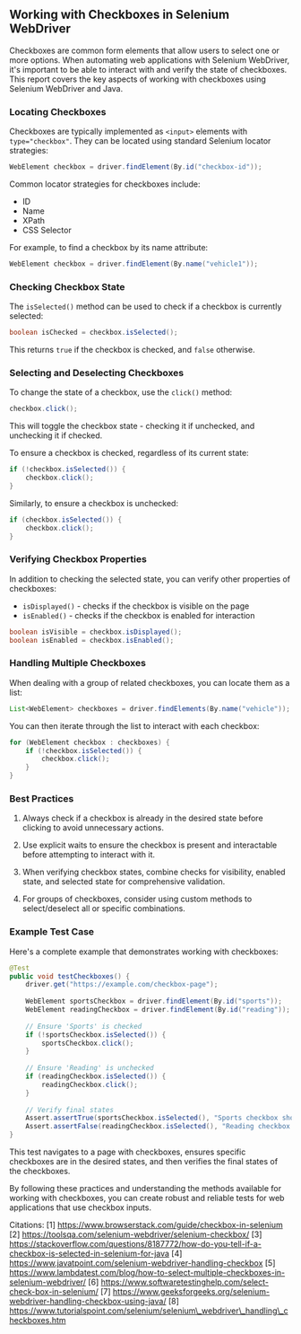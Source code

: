 ## Working with Checkboxes in Selenium WebDriver

Checkboxes are common form elements that allow users to select one or more options. When automating web applications with Selenium WebDriver, it's important to be able to interact with and verify the state of checkboxes. This report covers the key aspects of working with checkboxes using Selenium WebDriver and Java.

### Locating Checkboxes

Checkboxes are typically implemented as `<input>` elements with `type="checkbox"`. They can be located using standard Selenium locator strategies:

```java
WebElement checkbox = driver.findElement(By.id("checkbox-id"));
```

Common locator strategies for checkboxes include:

- ID
- Name
- XPath
- CSS Selector

For example, to find a checkbox by its name attribute:

```java
WebElement checkbox = driver.findElement(By.name("vehicle1"));
```

### Checking Checkbox State

The `isSelected()` method can be used to check if a checkbox is currently selected:

```java
boolean isChecked = checkbox.isSelected();
```

This returns `true` if the checkbox is checked, and `false` otherwise.

### Selecting and Deselecting Checkboxes

To change the state of a checkbox, use the `click()` method:

```java
checkbox.click();
```

This will toggle the checkbox state - checking it if unchecked, and unchecking it if checked.

To ensure a checkbox is checked, regardless of its current state:

```java
if (!checkbox.isSelected()) {
    checkbox.click();
}
```

Similarly, to ensure a checkbox is unchecked:

```java
if (checkbox.isSelected()) {
    checkbox.click();
}
```

### Verifying Checkbox Properties

In addition to checking the selected state, you can verify other properties of checkboxes:

- `isDisplayed()` - checks if the checkbox is visible on the page
- `isEnabled()` - checks if the checkbox is enabled for interaction

```java
boolean isVisible = checkbox.isDisplayed();
boolean isEnabled = checkbox.isEnabled();
```

### Handling Multiple Checkboxes

When dealing with a group of related checkboxes, you can locate them as a list:

```java
List<WebElement> checkboxes = driver.findElements(By.name("vehicle"));
```

You can then iterate through the list to interact with each checkbox:

```java
for (WebElement checkbox : checkboxes) {
    if (!checkbox.isSelected()) {
        checkbox.click();
    }
}
```

### Best Practices

1. Always check if a checkbox is already in the desired state before clicking to avoid unnecessary actions.

2. Use explicit waits to ensure the checkbox is present and interactable before attempting to interact with it.

3. When verifying checkbox states, combine checks for visibility, enabled state, and selected state for comprehensive validation.

4. For groups of checkboxes, consider using custom methods to select/deselect all or specific combinations.

### Example Test Case

Here's a complete example that demonstrates working with checkboxes:

```java
@Test
public void testCheckboxes() {
    driver.get("https://example.com/checkbox-page");
    
    WebElement sportsCheckbox = driver.findElement(By.id("sports"));
    WebElement readingCheckbox = driver.findElement(By.id("reading"));
    
    // Ensure 'Sports' is checked
    if (!sportsCheckbox.isSelected()) {
        sportsCheckbox.click();
    }
    
    // Ensure 'Reading' is unchecked
    if (readingCheckbox.isSelected()) {
        readingCheckbox.click();
    }
    
    // Verify final states
    Assert.assertTrue(sportsCheckbox.isSelected(), "Sports checkbox should be selected");
    Assert.assertFalse(readingCheckbox.isSelected(), "Reading checkbox should not be selected");
}
```

This test navigates to a page with checkboxes, ensures specific checkboxes are in the desired states, and then verifies the final states of the checkboxes.

By following these practices and understanding the methods available for working with checkboxes, you can create robust and reliable tests for web applications that use checkbox inputs.

Citations:
[1] https://www.browserstack.com/guide/checkbox-in-selenium
[2] https://toolsqa.com/selenium-webdriver/selenium-checkbox/
[3] https://stackoverflow.com/questions/8187772/how-do-you-tell-if-a-checkbox-is-selected-in-selenium-for-java
[4] https://www.javatpoint.com/selenium-webdriver-handling-checkbox
[5] https://www.lambdatest.com/blog/how-to-select-multiple-checkboxes-in-selenium-webdriver/
[6] https://www.softwaretestinghelp.com/select-check-box-in-selenium/
[7] https://www.geeksforgeeks.org/selenium-webdriver-handling-checkbox-using-java/
[8] https://www.tutorialspoint.com/selenium/selenium\_webdriver\_handling\_checkboxes.htm